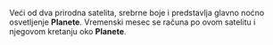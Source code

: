 Veći od dva prirodna satelita, srebrne boje i predstavlja glavno noćno osvetljenje **Planete**.
Vremenski mesec se računa po ovom satelitu i njegovom kretanju oko **Planete**.
